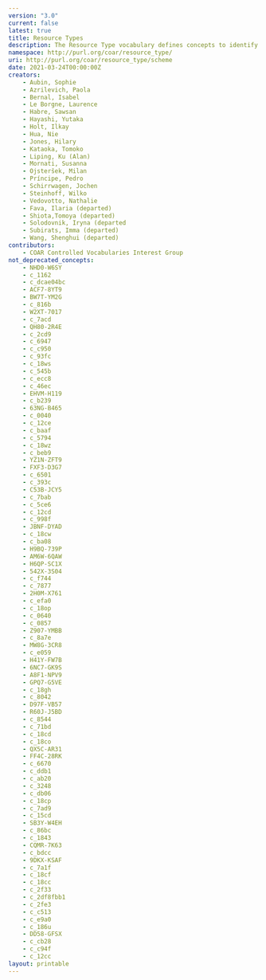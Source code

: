 ```yaml
---
version: "3.0"
current: false
latest: true
title: Resource Types
description: The Resource Type vocabulary defines concepts to identify the genre of a resource. Such resources, like publications, research data, audio and video objects, are typically deposited in institutional and thematic repositories or published in ejournals. This vocabulary supports a hierarchical model that relates narrower and broader concepts. Multilingual labels regard regional distinctions in language and term. Concepts of this vocabulary are mapped with terms and concepts of similar vocabularies and dictionaries.
namespace: http://purl.org/coar/resource_type/
uri: http://purl.org/coar/resource_type/scheme
date: 2021-03-24T00:00:00Z
creators:
    - Aubin, Sophie
    - Azrilevich, Paola
    - Bernal, Isabel
    - Le Borgne, Laurence
    - Habre, Sawsan
    - Hayashi, Yutaka
    - Holt, Ilkay
    - Hua, Nie
    - Jones, Hilary
    - Kataoka, Tomoko
    - Liping, Ku (Alan)
    - Mornati, Susanna
    - Ojsteršek, Milan
    - Príncipe, Pedro
    - Schirrwagen, Jochen
    - Steinhoff, Wilko
    - Vedovotto, Nathalie
    - Fava, Ilaria (departed)
    - Shiota,Tomoya (departed)
    - Solodovnik, Iryna (departed
    - Subirats, Imma (departed)
    - Wang, Shenghui (departed)
contributors:
    - COAR Controlled Vocabularies Interest Group
not_deprecated_concepts:
    - NHD0-W6SY
    - c_1162
    - c_dcae04bc
    - ACF7-8YT9
    - BW7T-YM2G
    - c_816b
    - W2XT-7017
    - c_7acd
    - QH80-2R4E
    - c_2cd9
    - c_6947
    - c_c950
    - c_93fc
    - c_18ws
    - c_545b
    - c_ecc8
    - c_46ec
    - EHVM-H119
    - c_b239
    - 63NG-B465
    - c_0040
    - c_12ce
    - c_baaf
    - c_5794
    - c_18wz
    - c_beb9
    - YZ1N-ZFT9
    - FXF3-D3G7
    - c_6501
    - c_393c
    - C53B-JCY5
    - c_7bab
    - c_5ce6
    - c_12cd
    - c_998f
    - JBNF-DYAD
    - c_18cw
    - c_ba08
    - H9BQ-739P
    - AM6W-6QAW
    - H6QP-SC1X
    - 542X-3S04
    - c_f744
    - c_7877
    - 2H0M-X761
    - c_efa0
    - c_18op
    - c_0640
    - c_0857
    - Z907-YMBB
    - c_8a7e
    - MW8G-3CR8
    - c_e059
    - H41Y-FW7B
    - 6NC7-GK9S
    - A8F1-NPV9
    - GPQ7-G5VE
    - c_18gh
    - c_8042
    - D97F-VB57
    - R60J-J5BD
    - c_8544
    - c_71bd
    - c_18cd
    - c_18co
    - QX5C-AR31
    - FF4C-28RK
    - c_6670
    - c_ddb1
    - c_ab20
    - c_3248
    - c_db06
    - c_18cp
    - c_7ad9
    - c_15cd
    - SB3Y-W4EH
    - c_86bc
    - c_1843
    - CQMR-7K63
    - c_bdcc
    - 9DKX-KSAF
    - c_7a1f
    - c_18cf
    - c_18cc
    - c_2f33
    - c_2df8fbb1
    - c_2fe3
    - c_c513
    - c_e9a0
    - c_186u
    - DD58-GFSX
    - c_cb28
    - c_c94f
    - c_12cc
layout: printable
---
```


